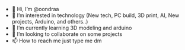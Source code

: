 - 👋 Hi, I’m @oondraa
- 👀 I’m interested in technology (New tech, PC build, 3D print, AI, New projects, Arduino, and others..)
- 🌱 I’m currently learning 3D modeling and arduino
- 💞️ I’m looking to collaborate on some projects
- 📫 How to reach me just type me dm
